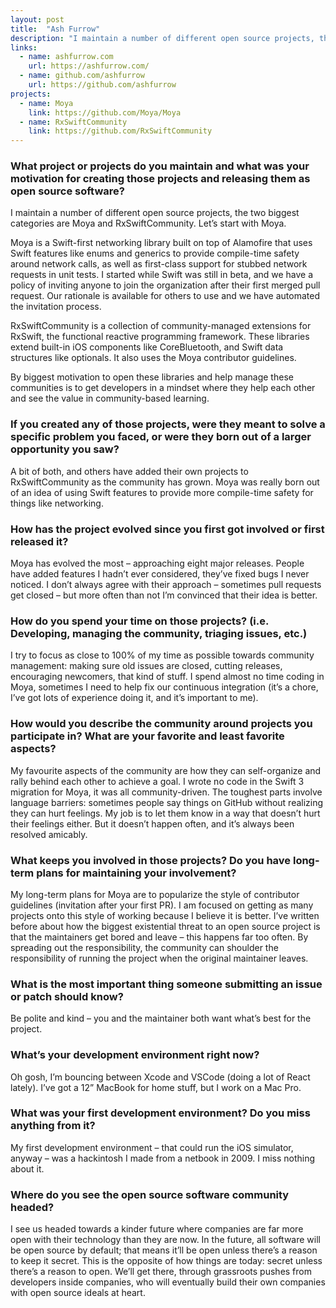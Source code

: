 ```yaml
---
layout: post
title:  "Ash Furrow"
description: "I maintain a number of different open source projects, the two biggest categories are Moya and RxSwiftCommunity."
links:
  - name: ashfurrow.com
    url: https://ashfurrow.com/
  - name: github.com/ashfurrow
    url: https://github.com/ashfurrow
projects:
  - name: Moya
    link: https://github.com/Moya/Moya
  - name: RxSwiftCommunity
    link: https://github.com/RxSwiftCommunity
---
```


### What project or projects do you maintain and what was your motivation for creating those projects and releasing them as open source software?

I maintain a number of different open source projects, the two biggest
categories are Moya and RxSwiftCommunity. Let’s start with Moya.

Moya is a Swift-first networking library built on top of Alamofire that uses
Swift features like enums and generics to provide compile-time safety around
network calls, as well as first-class support for stubbed network requests in
unit tests. I started while Swift was still in beta, and we have a policy of
inviting anyone to join the organization after their first merged pull request.
Our rationale is available for others to use and we have automated the
invitation process.

RxSwiftCommunity is a collection of community-managed extensions for RxSwift,
the functional reactive programming framework. These libraries extend built-in
iOS components like CoreBluetooth, and Swift data structures like optionals. It
also uses the Moya contributor guidelines.

By biggest motivation to open these libraries and help manage these communities
is to get developers in a mindset where they help each other and see the value
in community-based learning.

### If you created any of those projects, were they meant to solve a specific problem you faced, or were they born out of a larger opportunity you saw?

A bit of both, and others have added their own projects to RxSwiftCommunity as
the community has grown. Moya was really born out of an idea of using Swift
features to provide more compile-time safety for things like networking.

### How has the project evolved since you first got involved or first released it?

Moya has evolved the most – approaching eight major releases. People have added
features I hadn’t ever considered, they’ve fixed bugs I never noticed. I don’t
always agree with their approach – sometimes pull requests get closed – but more
often than not I’m convinced that their idea is better.

### How do you spend your time on those projects? (i.e. Developing, managing the community, triaging issues, etc.)

I try to focus as close to 100% of my time as possible towards community
management: making sure old issues are closed, cutting releases, encouraging
newcomers, that kind of stuff. I spend almost no time coding in Moya, sometimes
I need to help fix our continuous integration (it’s a chore, I’ve got lots of
experience doing it, and it’s important to me).

### How would you describe the community around projects you participate in? What are your favorite and least favorite aspects?

My favourite aspects of the community are how they can self-organize and rally
behind each other to achieve a goal. I wrote no code in the Swift 3 migration
for Moya, it was all community-driven. The toughest parts involve language
barriers: sometimes people say things on GitHub without realizing they can hurt
feelings. My job is to let them know in a way that doesn’t hurt their feelings
either. But it doesn’t happen often, and it’s always been resolved amicably.

### What keeps you involved in those projects? Do you have long-term plans for maintaining your involvement?

My long-term plans for Moya are to popularize the style of contributor
guidelines (invitation after your first PR). I am focused on getting as many
projects onto this style of working because I believe it is better. I’ve written
before about how the biggest existential threat to an open source project is
that the maintainers get bored and leave – this happens far too often. By
spreading out the responsibility, the community can shoulder the responsibility
of running the project when the original maintainer leaves.

### What is the most important thing someone submitting an issue or patch should know?

Be polite and kind – you and the maintainer both want what’s best for the
project.

### What’s your development environment right now?

Oh gosh, I’m bouncing between Xcode and VSCode (doing a lot of React lately).
I’ve got a 12” MacBook for home stuff, but I work on a Mac Pro.

### What was your first development environment? Do you miss anything from it?

My first development environment – that could run the iOS simulator, anyway –
was a hackintosh I made from a netbook in 2009. I miss nothing about it.

### Where do you see the open source software community headed?

I see us headed towards a kinder future where companies are far more open with
their technology than they are now. In the future, all software will be open
source by default; that means it’ll be open unless there’s a reason to keep it
secret. This is the opposite of how things are today: secret unless there’s a
reason to open. We’ll get there, through grassroots pushes from developers
inside companies, who will eventually build their own companies with open source
ideals at heart.
